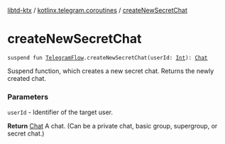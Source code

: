 [libtd-ktx](../index.md) / [kotlinx.telegram.coroutines](index.md) / [createNewSecretChat](./create-new-secret-chat.md)

# createNewSecretChat

`suspend fun `[`TelegramFlow`](../kotlinx.telegram.core/-telegram-flow/index.md)`.createNewSecretChat(userId: `[`Int`](https://kotlinlang.org/api/latest/jvm/stdlib/kotlin/-int/index.html)`): `[`Chat`](https://tdlibx.github.io/td/docs/org/drinkless/td/libcore/telegram/TdApi.Chat.html)

Suspend function, which creates a new secret chat. Returns the newly created chat.

### Parameters

`userId` - Identifier of the target user.

**Return**
[Chat](https://tdlibx.github.io/td/docs/org/drinkless/td/libcore/telegram/TdApi.Chat.html) A chat. (Can be a private chat, basic group, supergroup, or secret chat.)

